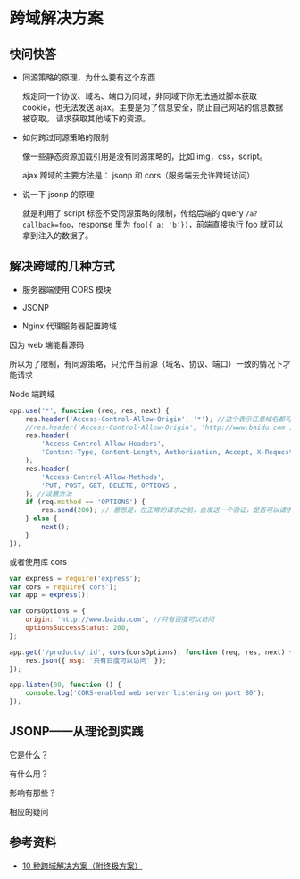 # 跨域解决方案

## 快问快答

-   同源策略的原理，为什么要有这个东西

    规定同一个协议、域名、端口为同域，非同域下你无法通过脚本获取 cookie，也无法发送 ajax。主要是为了信息安全，防止自己网站的信息数据被窃取。 请求获取其他域下的资源。

-   如何跨过同源策略的限制

    像一些静态资源加载引用是没有同源策略的，比如 img，css，script。

    ajax 跨域的主要方法是： jsonp 和 cors（服务端去允许跨域访问）

-   说一下 jsonp 的原理

    就是利用了 script 标签不受同源策略的限制，传给后端的 query `/a?callback=foo`，response 里为 `foo({ a: 'b'})`，前端直接执行 foo 就可以拿到注入的数据了。

## 解决跨域的几种方式

-   服务器端使用 CORS 模块

-   JSONP

-   Nginx 代理服务器配置跨域

因为 web 端能看源码

所以为了限制，有同源策略，只允许当前源（域名、协议、端口）一致的情况下才能请求

Node 端跨域

```javascript
app.use('*', function (req, res, next) {
    res.header('Access-Control-Allow-Origin', '*'); //这个表示任意域名都可以访问，这样写不能携带cookie了。
    //res.header('Access-Control-Allow-Origin', 'http://www.baidu.com'); //这样写，只有www.baidu.com 可以访问。
    res.header(
        'Access-Control-Allow-Headers',
        'Content-Type, Content-Length, Authorization, Accept, X-Requested-With , yourHeaderFeild',
    );
    res.header(
        'Access-Control-Allow-Methods',
        'PUT, POST, GET, DELETE, OPTIONS',
    ); //设置方法
    if (req.method == 'OPTIONS') {
        res.send(200); // 意思是，在正常的请求之前，会发送一个验证，是否可以请求。
    } else {
        next();
    }
});
```

或者使用库 cors

```javascript
var express = require('express');
var cors = require('cors');
var app = express();

var corsOptions = {
    origin: 'http://www.baidu.com', //只有百度可以访问
    optionsSuccessStatus: 200,
};

app.get('/products/:id', cors(corsOptions), function (req, res, next) {
    res.json({ msg: '只有百度可以访问' });
});

app.listen(80, function () {
    console.log('CORS-enabled web server listening on port 80');
});
```



## JSONP——从理论到实践

它是什么？

有什么用？

影响有那些？

相应的疑问



## 参考资料

-   [10 种跨域解决方案（附终极方案）](https://mp.weixin.qq.com/s?__biz=MzIyNjc1NjQ4MA==&mid=2247484094&idx=1&sn=8511a97fc39b7f7cd6b6f42a85191d8c&chksm=e86ad051df1d5947a3c70ddda2d35200cfcdad7612400a92290d24fa55a257cf7cb20b219e71&mpshare=1&scene=1&srcid=&sharer_sharetime=1586861922785&sharer_shareid=778ad5bf3b27e0078eb105d7277263f6#rd)
